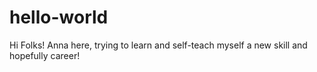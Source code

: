 # hello-world
Hi Folks!
Anna here, trying to learn and self-teach myself a new skill and hopefully career! 
